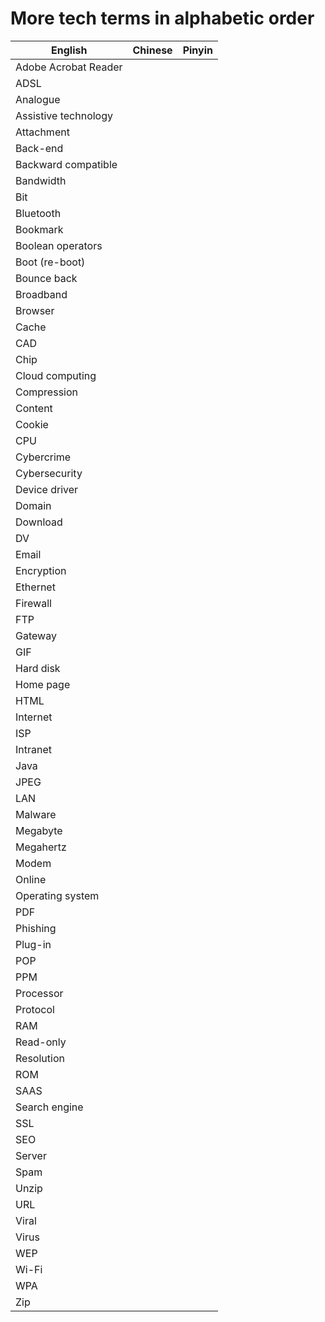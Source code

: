 # More  tech terms in alphabetic order

| English | Chinese | Pinyin|
|---|---|---| 
|Adobe Acrobat Reader ||
|ADSL||
|Analogue||
|Assistive technology||
|Attachment||
|Back-end||
|Backward compatible||
|Bandwidth||
|Bit||
|Bluetooth||
|Bookmark||
|Boolean operators||
|Boot (re-boot) ||
|Bounce back||
|Broadband||
|Browser||
|Cache||
|CAD||
|Chip||
|Cloud computing||
|Compression||
|Content||
|Cookie||
|CPU||
|Cybercrime||
|Cybersecurity||
|Device driver||
|Domain||
|Download||
|DV||
|Email||
|Encryption||
|Ethernet||
|Firewall||
|FTP||
|Gateway||
|GIF||
|Hard disk||
|Home page||
|HTML||
|Internet||
|ISP||
|Intranet||
|Java||
|JPEG||
|LAN||
|Malware||
|Megabyte||
|Megahertz||
|Modem||
|Online||
|Operating system||
|PDF||
|Phishing||
|Plug-in||
|POP||
|PPM||
|Processor||
|Protocol||
|RAM||
|Read-only||
|Resolution||
|ROM||
|SAAS||
|Search engine||
|SSL||
|SEO||
|Server||
|Spam||
|Unzip||
|URL||
|Viral||
|Virus||
|WEP||
|Wi-Fi||
|WPA||
|Zip||
